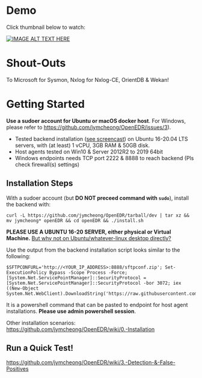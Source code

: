# Demo
Click thumbnail below to watch:

[![IMAGE ALT TEXT HERE](https://img.youtube.com/vi/5YeH1RwzqXU/0.jpg)](https://www.youtube.com/watch?v=5YeH1RwzqXU)

# Shout-Outs
To Microsoft for Sysmon, Nxlog for Nxlog-CE, OrientDB & Wekan!

# Getting Started
**Use a sudoer account for Ubuntu or macOS docker host**. For Windows, please refer to https://github.com/jymcheong/OpenEDR/issues/3). 

* Tested backend installation ([see screencast](https://asciinema.org/a/AqZUQgakqMAErdWqoDc9b3dyS)) on Ubuntu 16-20.04 LTS servers, with (at least) 1 vCPU, 3GB RAM & 50GB disk.
* Host agents tested on Win10 & Server 2012R2 to 2019 64bit
* Windows endpoints needs TCP port 2222 & 8888 to reach backend (Pls check firewall(s) settings)

## Installation Steps
With a sudoer account (but **DO NOT preceed command with `sudo`**), install the backend with: 

`curl -L https://github.com/jymcheong/OpenEDR/tarball/dev | tar xz && mv jymcheong* openEDR && cd openEDR && ./install.sh`

**PLEASE USE A UBUNTU 16-20 SERVER, either physical or Virtual Machine.** [But why not on Ubuntu/whatever-linux desktop directly?](https://github.com/jymcheong/OpenEDR/issues/15)

Use the output from the backend installation script looks similar to the following: 

```
$SFTPCONFURL='http://<YOUR_IP_ADDRESS>:8888/sftpconf.zip'; Set-ExecutionPolicy Bypass -Scope Process -Force; [System.Net.ServicePointManager]::SecurityProtocol = [System.Net.ServicePointManager]::SecurityProtocol -bor 3072; iex ((New-Object System.Net.WebClient).DownloadString('https://raw.githubusercontent.com/jymcheong/openedrClient/master/install.ps1'))
```

It is a powershell command  that can be pasted to endpoint for host agent installations. **Please use admin powershell session**.

Other installation scenarios: https://github.com/jymcheong/OpenEDR/wiki/0.-Installation

## Run a Quick Test!
https://github.com/jymcheong/OpenEDR/wiki/3.-Detection-&-False-Positives
